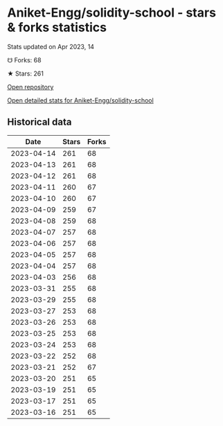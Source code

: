 # Aniket-Engg/solidity-school - stars & forks statistics

Stats updated on Apr 2023, 14

☋ Forks: 68

★ Stars: 261

[Open repository](https://github.com/Aniket-Engg/solidity-school)

[Open detailed stats for Aniket-Engg/solidity-school](https://reviewgithub.com/rep/Aniket-Engg/solidity-school)

## Historical data
| Date | Stars | Forks |
|------|-------|-------|
| 2023-04-14 | 261 | 68 | 
| 2023-04-13 | 261 | 68 | 
| 2023-04-12 | 261 | 68 | 
| 2023-04-11 | 260 | 67 | 
| 2023-04-10 | 260 | 67 | 
| 2023-04-09 | 259 | 67 | 
| 2023-04-08 | 259 | 68 | 
| 2023-04-07 | 257 | 68 | 
| 2023-04-06 | 257 | 68 | 
| 2023-04-05 | 257 | 68 | 
| 2023-04-04 | 257 | 68 | 
| 2023-04-03 | 256 | 68 | 
| 2023-03-31 | 255 | 68 | 
| 2023-03-29 | 255 | 68 | 
| 2023-03-27 | 253 | 68 | 
| 2023-03-26 | 253 | 68 | 
| 2023-03-25 | 253 | 68 | 
| 2023-03-24 | 253 | 68 | 
| 2023-03-22 | 252 | 68 | 
| 2023-03-21 | 252 | 67 | 
| 2023-03-20 | 251 | 65 | 
| 2023-03-19 | 251 | 65 | 
| 2023-03-17 | 251 | 65 | 
| 2023-03-16 | 251 | 65 | 

